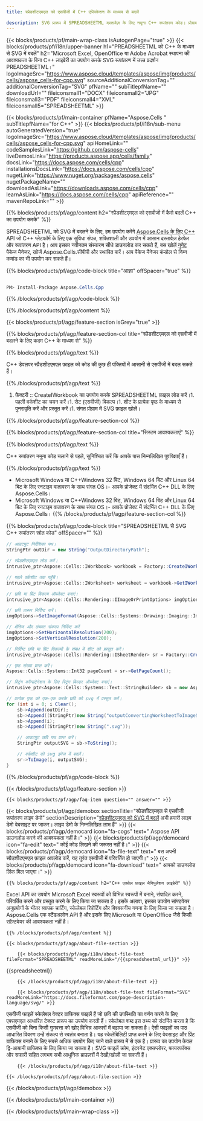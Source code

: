 ```yaml
---
title: स्प्रेडशीटएमएल को एसवीजी में C++ एप्लिकेशन के माध्यम से बदलें 

description: SVG प्रारूप में SPREADSHEETML दस्तावेज़ के लिए नमूना C++ रूपांतरण कोड। प्रोग्रामर इस स्रोत कोड का उपयोग किसी भी C++ एप्लिकेशन के भीतर स्प्रैडशीटएमएल से एसवीजी रूपांतरण के बैच के लिए कर सकते हैं।
---
```

{{< blocks/products/pf/main-wrap-class isAutogenPage="true" >}}
{{< blocks/products/pf/i18n/upper-banner h1="PREADSHEETML को C++ के माध्यम से SVG में बदलें" h2="Microsoft Excel, OpenOffice या Adobe Acrobat स्थापना की आवश्यकता के बिना C++ लाइब्रेरी का उपयोग करके SVG रूपांतरण में उच्च प्रदर्शन PREADSHEETML।" logoImageSrc="https://www.aspose.cloud/templates/aspose/img/products/cells/aspose_cells-for-cpp.svg" sourceAdditionalConversionTag="" additionalConversionTag="SVG" pfName="" subTitlepfName="" downloadUrl="" fileiconsmall1="DOCX" fileiconsmall2="JPG" fileiconsmall3="PDF" fileiconsmall4="XML" fileiconsmall5="SPREADSHEETML" >}}

{{< blocks/products/pf/main-container pfName="Aspose.Cells " subTitlepfName="for C++" >}}
{{< blocks/products/pf/i18n/sub-menu autoGeneratedVersion="true" logoImageSrc="https://www.aspose.cloud/templates/aspose/img/products/cells/aspose_cells-for-cpp.svg" apiHomeLink="" codeSamplesLink="https://github.com/aspose-cells" liveDemosLink="https://products.aspose.app/cells/family" docsLink="https://docs.aspose.com/cells/cpp" installationsDocsLink="https://docs.aspose.com/cells/cpp" nugetLink="https://www.nuget.org/packages/aspose.cells" nugetPackageName="" downloadAsLink="https://downloads.aspose.com/cells/cpp" learnAsLink="https://docs.aspose.com/cells/cpp" apiReference="" mavenRepoLink="" >}}

{{% blocks/products/pf/agp/content h2="स्प्रैडशीटएमएल को एसवीजी में कैसे बदलें C++ का उपयोग करके" %}}

 SPREADSHEETML को SVG में बदलने के लिए, हम उपयोग करेंगे
 [Aspose.Cells के लिए C++](https://products.aspose.com/cells/cpp) 
 API जो C++ प्लेटफॉर्म के लिए एक सुविधा संपन्न, शक्तिशाली और उपयोग में आसान दस्तावेज़ हेरफेर और रूपांतरण API है। आप इसका नवीनतम संस्करण सीधे डाउनलोड कर सकते हैं, बस खोलें
 [नुगेट](https://www.nuget.org/packages/aspose.cells) 
 पैकेज मैनेजर, खोजें
 Aspose.Cells.सीपीपी 
 और स्थापित करें। आप पैकेज मैनेजर कंसोल से निम्न कमांड का भी उपयोग कर सकते हैं।

{{% blocks/products/pf/agp/code-block title="आज्ञा" offSpacer="true" %}}

```cs

PM> Install-Package Aspose.Cells.Cpp


```

{{% /blocks/products/pf/agp/code-block %}}

{{% /blocks/products/pf/agp/content %}}

{{< blocks/products/pf/agp/feature-section isGrey="true" >}}

{{% blocks/products/pf/agp/feature-section-col title="स्प्रैडशीटएमएल को एसवीजी में बदलने के लिए कदम C++ के माध्यम से" %}}

{{% blocks/products/pf/agp/text %}}

 C++ डेवलपर स्प्रैडशीटएमएल फ़ाइल को कोड की कुछ ही पंक्तियों में आसानी से एसवीजी में बदल सकते हैं।

{{% /blocks/products/pf/agp/text %}}

1. फ़ैक्टरी :: CreateIWorkbook का उपयोग करके SPREADSHEETML फ़ाइल लोड करें।1. पहली वर्कशीट का चयन करें।1. सेट (एसवीजी) विकल्प।1. शीट के प्रत्येक पृष्ठ के माध्यम से पुनरावृति करें और प्रस्तुत करें।1. संगत प्रोग्राम में SVG फ़ाइल खोलें।

{{% /blocks/products/pf/agp/feature-section-col %}}

{{% blocks/products/pf/agp/feature-section-col title="सिस्टम आवश्यकताएं" %}}

{{% blocks/products/pf/agp/text %}}

 C++ रूपांतरण नमूना कोड चलाने से पहले, सुनिश्चित करें कि आपके पास निम्नलिखित पूर्वापेक्षाएँ हैं।

{{% /blocks/products/pf/agp/text %}}

- Microsoft Windows या C++Windows 32 बिट, Windows 64 बिट और Linux 64 बिट के लिए रनटाइम वातावरण के साथ संगत OS।- आपके प्रोजेक्ट में संदर्भित C++ DLL के लिए Aspose.Cells।
- Microsoft Windows या C++Windows 32 बिट, Windows 64 बिट और Linux 64 बिट के लिए रनटाइम वातावरण के साथ संगत OS।- आपके प्रोजेक्ट में संदर्भित C++ DLL के लिए Aspose.Cells।
{{% /blocks/products/pf/agp/feature-section-col %}}

{{% blocks/products/pf/agp/code-block title="SPREADSHEETML से SVG C++ रूपांतरण स्रोत कोड" offSpacer="" %}}

```cs
// आउटपुट निर्देशिका पथ।
StringPtr outDir = new String("OutputDirectoryPath");

// स्प्रेडशीटएमएल लोड करें।
intrusive_ptr<Aspose::Cells::IWorkbook> workbook = Factory::CreateIWorkbook(u"sourceFile.spreadsheetml");

// पहले वर्कशीट तक पहुँचें।
intrusive_ptr<Aspose::Cells::IWorksheet> worksheet = workbook->GetIWorksheets()->GetObjectByIndex(0);

// छवि या प्रिंट विकल्प ऑब्जेक्ट बनाएं।
intrusive_ptr<Aspose::Cells::Rendering::IImageOrPrintOptions> imgOptions = Factory::CreateIImageOrPrintOptions();

// छवि प्रारूप निर्दिष्ट करें।
imgOptions->SetImageFormat(Aspose::Cells::Systems::Drawing::Imaging::ImageFormat::GetSvg());

// क्षैतिज और लंबवत संकल्प निर्दिष्ट करें
imgOptions->SetHorizontalResolution(200);
imgOptions->SetVerticalResolution(200);

// निर्दिष्ट छवि या प्रिंट विकल्पों के संबंध में शीट को प्रस्तुत करें।
intrusive_ptr<Aspose::Cells::Rendering::ISheetRender> sr = Factory::CreateISheetRender(worksheet, imgOptions);

// पृष्ठ संख्या प्राप्त करें।
Aspose::Cells::Systems::Int32 pageCount = sr->GetPageCount();

// स्ट्रिंग कॉन्सटेनेशन के लिए स्ट्रिंग बिल्डर ऑब्जेक्ट बनाएं।
intrusive_ptr<Aspose::Cells::Systems::Text::StringBuilder> sb = new Aspose::Cells::Systems::Text::StringBuilder();

// प्रत्येक पृष्ठ को एक-एक करके छवि को svg में प्रस्तुत करें।
for (int i = 0; i Clear();
	sb->Append(outDir);
	sb->Append((StringPtr)new String("outputConvertingWorksheetToImageSVG_"));
	sb->Append(i);
	sb->Append((StringPtr)new String(".svg"));

	// आउटपुट छवि पथ प्राप्त करें।
	StringPtr outputSVG = sb->ToString();

	// वर्कशीट को svg इमेज में बदलें।
	sr->ToImage(i, outputSVG);
}


```

{{% /blocks/products/pf/agp/code-block %}}

{{< /blocks/products/pf/agp/feature-section >}}

    {{< blocks/products/pf/agp/faq-item question="" answer="" >}}
 

<!-- aboutfile Starts -->

{{< blocks/products/pf/agp/demobox sectionTitle="स्प्रैडशीटएमएल से एसवीजी रूपांतरण लाइव डेमो" sectionDescription="[स्प्रैडशीटएमएल को SVG में बदलें](https://products.aspose.app/cells/conversion/spreadsheetml-to-svg) अभी हमारी लाइव डेमो वेबसाइट पर जाकर। लाइव डेमो के निम्नलिखित लाभ हैं" >}}
        {{< blocks/products/pf/agp/democard icon="fa-cogs" text=" Aspose API डाउनलोड करने की आवश्यकता नहीं है।" >}}
        {{< blocks/products/pf/agp/democard icon="fa-edit" text=" कोई कोड लिखने की जरूरत नहीं है।" >}}
        {{< blocks/products/pf/agp/democard icon="fa-file-text" text=" बस अपनी स्प्रैडशीटएमएल फ़ाइल अपलोड करें, यह तुरंत एसवीजी में परिवर्तित हो जाएगी।" >}}
        {{< blocks/products/pf/agp/democard icon="fa-download" text=" आपको डाउनलोड लिंक मिल जाएगा।" >}}

    {{% blocks/products/pf/agp/content h2="C++ एक्सेल फ़ाइल मैनिपुलेशन लाइब्रेरी" %}}

 Excel API का उपयोग Microsoft Excel स्वरूपों को विभिन्न स्वरूपों में बनाने, संपादित करने, परिवर्तित करने और प्रस्तुत करने के लिए किया जा सकता है। इसके अलावा, इसका उपयोग सॉफ्टवेयर अनुप्रयोगों के भीतर व्यापक चार्टिंग, स्केलेबल रिपोर्टिंग और विश्वसनीय गणना के लिए किया जा सकता है। Aspose.Cells एक स्टैंडअलोन API है और इसके लिए Microsoft या OpenOffice जैसे किसी सॉफ़्टवेयर की आवश्यकता नहीं है।  



    {{% /blocks/products/pf/agp/content %}}

    {{< blocks/products/pf/agp/about-file-section >}}

        {{< blocks/products/pf/agp/i18n/about-file-text fileFormat="SPREADSHEETML" readMoreLink="/{{spreadsheetml_url}}" >}}

{{spreadsheetml}}

        {{< /blocks/products/pf/agp/i18n/about-file-text >}}

        {{< blocks/products/pf/agp/i18n/about-file-text fileFormat="SVG" readMoreLink="https://docs.fileformat.com/page-description-language/svg/" >}}

एसवीजी फाइलें स्केलेबल वेक्टर ग्राफिक्स फाइलें हैं जो छवि की उपस्थिति का वर्णन करने के लिए एक्सएमएल आधारित टेक्स्ट प्रारूप का उपयोग करती हैं। स्केलेबल शब्द इस तथ्य को संदर्भित करता है कि एसवीजी को बिना किसी गुणवत्ता को खोए विभिन्न आकारों में बढ़ाया जा सकता है। ऐसी फाइलों का पाठ आधारित विवरण उन्हें संकल्प से स्वतंत्र बनाता है। यह स्केलेबिलिटी प्राप्त करने के लिए वेबसाइट और प्रिंट ग्राफिक्स बनाने के लिए सबसे अधिक उपयोग किए जाने वाले प्रारूप में से एक है। प्रारूप का उपयोग केवल द्वि-आयामी ग्राफिक्स के लिए किया जा सकता है। SVG फाइलें क्रोम, इंटरनेट एक्सप्लोरर, फायरफॉक्स और सफारी सहित लगभग सभी आधुनिक ब्राउज़रों में देखी/खोली जा सकती हैं।

        {{< /blocks/products/pf/agp/i18n/about-file-text >}}

    {{< /blocks/products/pf/agp/about-file-section >}}

{{< /blocks/products/pf/agp/demobox >}}

<!-- aboutfile Ends -->



{{< /blocks/products/pf/main-container >}}
    
{{< /blocks/products/pf/main-wrap-class >}}
